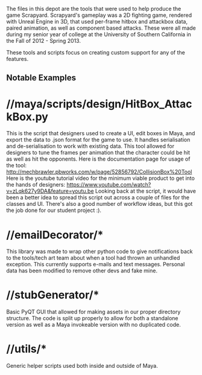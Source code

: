 The files in this depot are the tools that were used to help produce the game Scrapyard. Scrapyard's gameplay was a 2D fighting game, rendered with Unreal Engine in 3D, that used per-frame hitbox and attackbox data, paired animation, as well as component based attacks.
These were all made during my senior year of college at the University of Southern California in the Fall of 2012 - Spring 2013.

These tools and scripts focus on creating custom support for any of the features.


## Notable Examples
# //maya/scripts/design/HitBox_AttackBox.py
This is the script that designers used to create a UI, edit boxes in Maya, and export the data to .json format for the game to use. It handles serialisation and de-serialisation to work with existing data. This tool allowed for designers to tune the frames per animation that the character could be hit as well as hit the opponents.
Here is the documentation page for usage of the tool: http://mechbrawler.pbworks.com/w/page/52856792/CollisionBox%20Tool
Here is the youtube tutorial video for the minimum viable product to get into the hands of designers: https://www.youtube.com/watch?v=zLqk627y9DA&feature=youtu.be
Looking back at the script, it would have been a better idea to spread this script out across a couple of files for the classes and UI.
There's also a good number of workflow ideas, but this got the job done for our student project :).

# //emailDecorator/*
This library was made to wrap other python code to give notifications back to the tools/tech art team about when a tool had thrown an unhandled exception.
This currently supports e-mails and text messages. Personal data has been modified to remove other devs and fake mine.

# //stubGenerator/*
Basic PyQT GUI that allowed for making assets in our proper directory structure.
The code is split up properly to allow for both a standalone version as well as a Maya invokeable version with no duplicated code.

# //utils/*
Generic helper scripts used both inside and outside of Maya.

